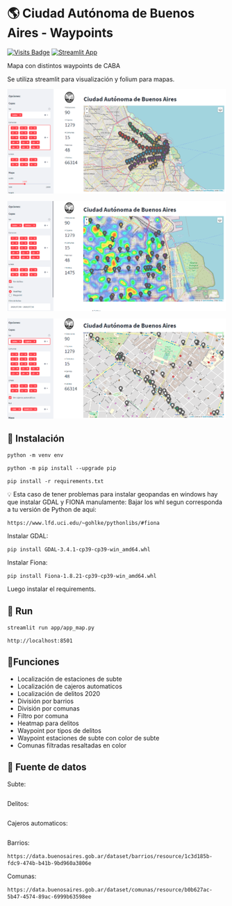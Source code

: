 # :earth_americas:  Ciudad Autónoma de Buenos Aires - Waypoints

[![Visits Badge](https://badges.pufler.dev/visits/ezeparziale/caba-waypoint-map?style=flat-square)]()
[![Streamlit App](https://static.streamlit.io/badges/streamlit_badge_black_white.svg)](https://share.streamlit.io/ezeparziale/caba-waypoints-map/app/app_map.py)

Mapa con distintos waypoints de CABA

Se utiliza streamlit para visualización y folium para mapas.

![image](app/img/app.png)

![image](app/img/app_1.png)

![image](app/img/app_2.png)

## :floppy_disk: Instalación

```shell
python -m venv env
```

```shell
python -m pip install --upgrade pip
```

```shell
pip install -r requirements.txt
```

:bulb: Esta caso de tener problemas para instalar geopandas en windows hay que instalar GDAL y FIONA manulamente:
Bajar los whl segun corresponda a tu versión de Python de aqui:

```http
https://www.lfd.uci.edu/~gohlke/pythonlibs/#fiona
```

Instalar GDAL:

```shell
pip install GDAL-3.4.1-cp39-cp39-win_amd64.whl
```

Instalar Fiona:

```shell
pip install Fiona-1.8.21-cp39-cp39-win_amd64.whl
```

Luego instalar el requirements.

## :runner: Run

```shell
streamlit run app/app_map.py
```

```http
http://localhost:8501
```

## :pushpin:Funciones

- Localización de estaciones de subte
- Localización de cajeros automaticos
- Localización de delitos 2020
- División por barrios
- División por comunas
- Filtro por comuna
- Heatmap para delitos
- Waypoint por tipos de delitos
- Waypoint estaciones de subte con color de subte
- Comunas filtradas resaltadas en color

## :newspaper: Fuente de datos

Subte:

```http

```

Delitos:

```http

```

Cajeros automaticos:

```http

```

Barrios:

```http
https://data.buenosaires.gob.ar/dataset/barrios/resource/1c3d185b-fdc9-474b-b41b-9bd960a3806e
```

Comunas:

```http
https://data.buenosaires.gob.ar/dataset/comunas/resource/b0b627ac-5b47-4574-89ac-6999b63598ee
```
